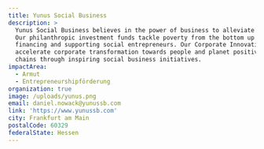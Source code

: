 ```yaml
---
title: Yunus Social Business
description: >
  Yunus Social Business believes in the power of business to alleviate poverty.
  Our philanthropic investment funds tackle poverty from the bottom up by
  financing and supporting social entrepreneurs. Our Corporate Innovation Teams
  accelerate corporate transformation towards people and planet positive value
  chains through inspiring social business initiatives.
impactArea:
  - Armut
  - Entrepreneurshipförderung
organization: true
image: /uploads/yunus.png
email: daniel.nowack@yunussb.com
link: 'https://www.yunussb.com'
city: Frankfurt am Main
postalCode: 60329
federalState: Hessen
---
```


